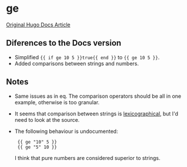# ge

[Original Hugo Docs Article](https://gohugo.io/functions/ge)

## Diferences to the Docs version

* Simplified `{{ if ge 10 5 }}true{{ end }}` to `{{ ge 10 5 }}`.
* Added comparisons between strings and numbers. 

## Notes

* Same issues as in eq. The comparison operators should be all in one example, otherwise is too granular. 
* It seems that comparison between strings is [lexicographical](https://en.wikipedia.org/wiki/Lexicographic_order), but I'd need to look at the source.
* The following behaviour is undocumented: 
  
   ```go-templates-go
    {{ ge "10" 5 }}
    {{ ge "5" 10 }}
    ```

    I think that pure numbers are considered superior to strings.
